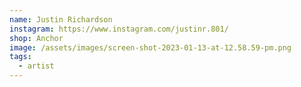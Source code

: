 ```yaml
---
name: Justin Richardson
instagram: https://www.instagram.com/justinr.801/
shop: Anchor
image: /assets/images/screen-shot-2023-01-13-at-12.58.59-pm.png
tags:
  - artist
---
```

